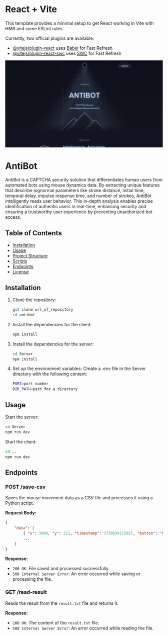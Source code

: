 # React + Vite

This template provides a minimal setup to get React working in Vite with HMR and some ESLint rules.

Currently, two official plugins are available:

- [@vitejs/plugin-react](https://github.com/vitejs/vite-plugin-react/blob/main/packages/plugin-react/README.md) uses [Babel](https://babeljs.io/) for Fast Refresh
- [@vitejs/plugin-react-swc](https://github.com/vitejs/vite-plugin-react-swc) uses [SWC](https://swc.rs/) for Fast Refresh

![AntiBot Logo](./src/assets/img1.png)

# AntiBot

AntiBot is a CAPTCHA security solution that differentiates human users from automated bots using mouse dynamics data. By extracting unique features that describe lognormal parameters like stroke distance, initial time, temporal delay, impulse response time, and number of strokes, AntiBot intelligently reads user behavior. This in-depth analysis enables precise identification of authentic users in real-time, enhancing security and ensuring a trustworthy user experience by preventing unauthorized bot access.

## Table of Contents

- [Installation](#installation)
- [Usage](#usage)
- [Project Structure](#project-structure)
- [Scripts](#scripts)
- [Endpoints](#endpoints)
- [License](#license)

## Installation

1. Clone the repository:

    ```sh
    git clone url_of_repository
    cd antibot
    ```

2. Install the dependencies for the client:

    ```sh
    npm install
    ```

3. Install the dependencies for the server:

    ```sh
    cd Server
    npm install
    ```

4. Set up the environment variables: 
    Create a .env file in the Server directory with the following content:

    ```sh
    PORT=port number
    DIR_PATH=path for a directory
    ```

## Usage

Start the server:

```sh
cd Server
npm run dev
```

Start the client:

```sh
cd ..
npm run dev
```
## Endpoints

### POST /save-csv

Saves the mouse movement data as a CSV file and processes it using a Python script.

**Request Body:**

```json
{
    "data": [
        { "x": 1008, "y": 211, "timestamp": 1730839112657, "button": "NoButton", "state": "Move" },
        ...
    ]
}
```

**Response:**

- `200 OK`: File saved and processed successfully.
- `500 Internal Server Error`: An error occurred while saving or processing the file.

### GET /read-result

Reads the result from the `result.txt` file and returns it.

**Response:**

- `200 OK`: The content of the `result.txt` file.
- `500 Internal Server Error`: An error occurred while reading the file.

